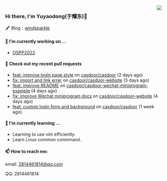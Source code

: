 <img align="right" src="https://github-readme-stats.vercel.app/api?username=leo220yuyaodog&show_icons=true&icon_color=805AD5&text_color=718096&bg_color=ffffff&hide_title=true" />

### Hi there, I'm Yuyaodong(于耀东)👋
🖋 Blog：[windsparkle](https://blog.windsparkle.top)
#### 🔭 I’m currently working on ...
- [OSPP2022](https://summer-ospp.ac.cn/).

#### 🔨 Check out my recent pull requests

- [feat: improve login page style](https://github.com/casdoor/casdoor/pull/1119) on [casdoor/casdoor](https://github.com/casdoor/casdoor) (2 days ago)
- [fix: import and link errer](https://github.com/casdoor/casdoor-website/pull/331) on [casdoor/casdoor-website](https://github.com/casdoor/casdoor-website) (3 days ago)
- [feat: improve README](https://github.com/casdoor/casdoor-wechat-miniprogram-example/pull/6) on [casdoor/casdoor-wechat-miniprogram-example](https://github.com/casdoor/casdoor-wechat-miniprogram-example) (4 days ago)
- [fix: improve Wechat miniprogram docs](https://github.com/casdoor/casdoor-website/pull/328) on [casdoor/casdoor-website](https://github.com/casdoor/casdoor-website) (4 days ago)
- [feat: custom login form and background](https://github.com/casdoor/casdoor/pull/1107) on [casdoor/casdoor](https://github.com/casdoor/casdoor) (1 week ago)

#### 🌱 I’m currently learning ...
- Learning to use vim efficiently.
- Learn Linux common conmmand.

#### 📫 How to reach me:
email: 2814461814@qq.com

QQ: 2814461814
